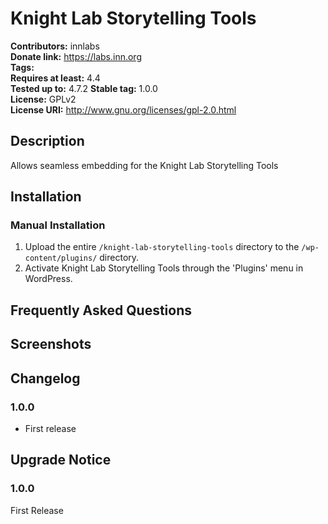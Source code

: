 # Knight Lab Storytelling Tools #
**Contributors:**      innlabs  
**Donate link:**       https://labs.inn.org  
**Tags:**  
**Requires at least:** 4.4  
**Tested up to:**      4.7.2 
**Stable tag:**        1.0.0  
**License:**           GPLv2  
**License URI:**       http://www.gnu.org/licenses/gpl-2.0.html  

## Description ##

Allows seamless embedding for the Knight Lab Storytelling Tools

## Installation ##

### Manual Installation ###

1. Upload the entire `/knight-lab-storytelling-tools` directory to the `/wp-content/plugins/` directory.
2. Activate Knight Lab Storytelling Tools through the 'Plugins' menu in WordPress.

## Frequently Asked Questions ##


## Screenshots ##


## Changelog ##

### 1.0.0 ###
* First release

## Upgrade Notice ##

### 1.0.0 ###
First Release
